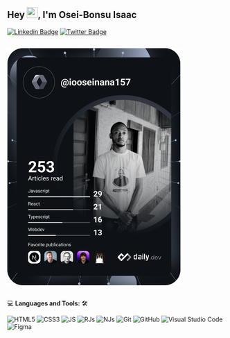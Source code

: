 ## Hey <img src="https://media.giphy.com/media/hvRJCLFzcasrR4ia7z/giphy.gif" width="25px" height="25px">,  I'm Osei-Bonsu Isaac  
  
 [![Linkedin Badge](https://img.shields.io/badge/@Isaac_Osei--Bonsu-blue?style=flat-square&logo=Linkedin&logoColor=white&link=https://gh.linkedin.com/in/io-oseinana/)](https://linkedin.com/in/io-oseinana)
[![Twitter Badge](https://img.shields.io/badge/-@io__oseinana-1ca0f1?style=flat-square&labelColor=1ca0f1&logo=twitter&logoColor=white&link=https://twitter.com/io_oseinana)](https://twitter.com/io_oseinana)

## 

<a href="https://app.daily.dev/OseiNana"><img src="https://github.com/io-oseinana/io-oseinana/blob/main/devcard.svg" width="400" alt="Isaac Osei-Bonsu's Dev Card"/></a>

##


💻 **Languages and Tools:** 🛠️<br>

![HTML5](https://img.shields.io/badge/-HTML5-000000?style=flat&logo=html5&logoColor=ffffff&labelColor=E34F26)
![CSS3](https://img.shields.io/badge/-CSS3-000000?style=flat&logo=css3&logoColor=ffffff&labelColor=1572B6) 
![JS](https://img.shields.io/badge/JavaScript-yellow?logo=javascript)
![RJs](https://img.shields.io/badge/-ReactJs-blue?logo=react)
![NJs](https://img.shields.io/badge/-NextJs-000000?logo=nextdotjs&logoColor=white)
![Git](https://img.shields.io/badge/-Git-000000?style=flat&logo=git&logoColor=F05032&labelColor=ffffff)
![GitHub](https://img.shields.io/badge/-GitHub-000000?style=flat&logo=github&logoColor=000000&labelColor=ffffff)
![Visual Studio Code](https://img.shields.io/badge/-VSCode-000000?style=flat&logo=visual-studio-code&labelColor=007ACC)
![Figma](https://img.shields.io/badge/-Figma-000000?logo=figma&labelColor=007ACC)
##
